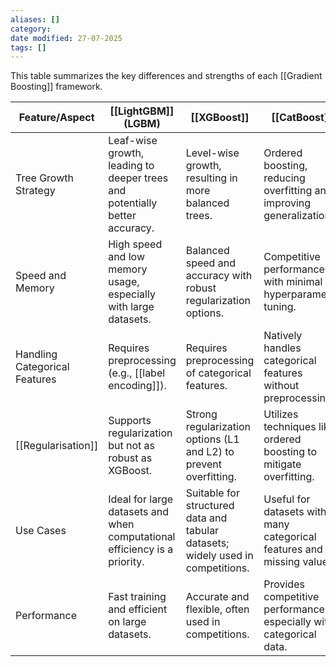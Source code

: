 ```yaml
---
aliases: []
category:
date modified: 27-07-2025
tags: []
---
```

This table summarizes the key differences and strengths of each [[Gradient Boosting]] framework.

| Feature/Aspect                    | [[LightGBM]] (LGBM)                                                        | [[XGBoost]]                                                                     | [[CatBoost]]                                                           |
| --------------------------------- | -------------------------------------------------------------------------- | ------------------------------------------------------------------------------- | ---------------------------------------------------------------------- |
| Tree Growth Strategy          | Leaf-wise growth, leading to deeper trees and potentially better accuracy. | Level-wise growth, resulting in more balanced trees.                            | Ordered boosting, reducing overfitting and improving generalization.   |
| Speed and Memory              | High speed and low memory usage, especially with large datasets.           | Balanced speed and accuracy with robust regularization options.                 | Competitive performance with minimal hyperparameter tuning.            |
| Handling Categorical Features | Requires preprocessing (e.g., [[label encoding]]).                             | Requires preprocessing of categorical features.                                 | Natively handles categorical features without preprocessing.           |
| [[Regularisation]]            | Supports regularization but not as robust as XGBoost.                      | Strong regularization options (L1 and L2) to prevent overfitting.               | Utilizes techniques like ordered boosting to mitigate overfitting.     |
| Use Cases                     | Ideal for large datasets and when computational efficiency is a priority.  | Suitable for structured data and tabular datasets; widely used in competitions. | Useful for datasets with many categorical features and missing values. |
| Performance                   | Fast training and efficient on large datasets.                             | Accurate and flexible, often used in competitions.                              | Provides competitive performance, especially with categorical data.    |

